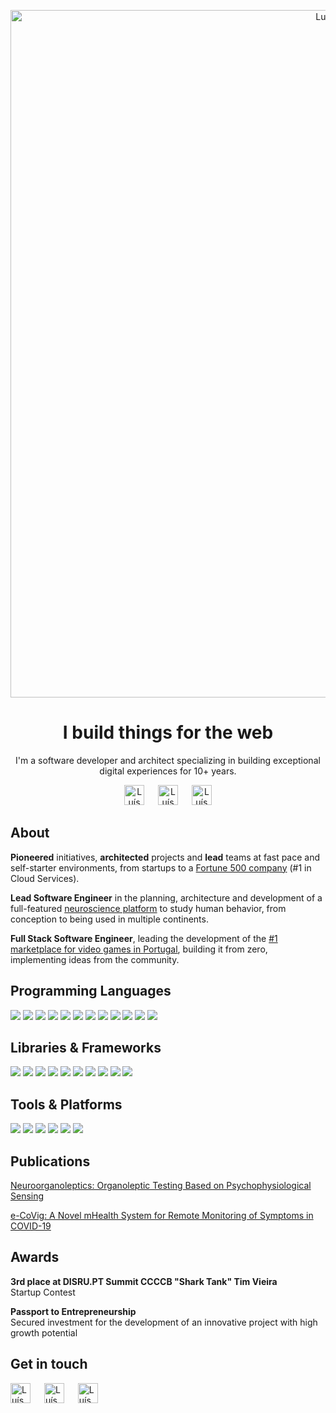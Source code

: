 
<!--<img width="1405" alt="Screenshot 2022-06-01 at 20 18 58" src="https://user-images.githubusercontent.com/2077818/171484855-a8deb3e8-2c34-4cfa-8c1a-2b4ecd3e23ba.png">-->
<!--<img width="1300" alt="github-banner-crop-1" src="https://user-images.githubusercontent.com/2077818/171486124-ab0c485c-5400-4b6d-af80-aa21c086e1ae.png">-->
<!--<img width="1200" alt="github-banner-crop-2" src="https://user-images.githubusercontent.com/2077818/171486127-2a3093c1-f36e-4d71-bad7-6c056211554d.png">-->
<!--<img width="1100" alt="github-banner-crop-3" src="https://user-images.githubusercontent.com/2077818/171486133-f4f60bd4-2922-40c8-8f0d-70a0d1095a7b.png">-->
<!--<img width="1000" alt="github-banner-crop-4" src="https://user-images.githubusercontent.com/2077818/171486136-370c4a16-5649-4b61-b801-759a7d90f956.png">-->

<p align="center">
  <a href="https://www.luismarques.io/" target="_blank" rel="noreferrer">
    <img width="1100" alt="Luís Marques banner" src="https://user-images.githubusercontent.com/2077818/171486133-f4f60bd4-2922-40c8-8f0d-70a0d1095a7b.png" />
  </a>
</p>


<h1 align="center">I build things for the web</h2>

<p align="center">
  I'm a software developer and architect specializing in building exceptional digital experiences for 10+ years.
</> 
  
<p align="center">
  <a href="https://www.luismarques.io/"><img src="https://user-images.githubusercontent.com/2077818/171491178-bc36792b-e926-436f-887e-4d69c4063f73.svg" alt="Luís Marques | Website" height="32px"/></a>
  &ensp;&ensp;
  <a href="https://www.linkedin.com/in/luismarques-io/"><img src="https://user-images.githubusercontent.com/2077818/171490544-b58bc690-673f-46cc-96cf-f52b74627cc3.svg" alt="Luís Marques | LinkedIn" height="32px" margin="0 10px"/></a>
  &ensp;&ensp;
  <a href="mailto:euluismarques@gmail.com"><img src="https://user-images.githubusercontent.com/2077818/171491433-d6af3929-92b4-4d94-855b-2a9eb0e6a714.svg" alt="Luís Marques | E-mail Address" height="32px"/></a>
</p>


<h2>About</h2>
<p>
  <b>Pioneered</b> initiatives, <b>architected</b> projects and <b>lead</b> teams at fast pace and self-starter
  environments, from
  startups to a <a href="https://sap.com" class="link" target="_blank" rel="noreferrer">Fortune 500 company</a> (#1
  in Cloud Services).
</p>
<p>
  <b>Lead Software Engineer</b> in the planning, architecture and development of a full-featured
  <a href="https://brainanswer.pt" class="link" target="_blank" rel="noreferrer"> neuroscience
    platform</a> to study human behavior, from conception to being used in multiple continents.
</p>
<p>
  <b>Full Stack Software Engineer</b>, leading the development of the <a href="https://gametrade.pt" class="link"
    target="_blank" rel="noreferrer">#1 marketplace for video games in
    Portugal</a>, building it from zero, implementing ideas from the community.
</p>

<h2>Programming Languages</h2>
<p>
  <img src="https://img.shields.io/badge/JavaScript-F7DF1E?style=for-the-badge&logo=javascript&logoColor=black" />
  <img src="https://img.shields.io/badge/TypeScript-2562BA?style=for-the-badge&logo=typescript&logoColor=white" />
  <img src="https://img.shields.io/badge/C%2B%2B-00599C?style=for-the-badge&logo=c%2B%2B&logoColor=white" />
  <img src="https://img.shields.io/badge/PHP-777BB4?style=for-the-badge&logo=php&logoColor=white" />
  <img src="https://img.shields.io/badge/C%23-239120?style=for-the-badge&logo=c-sharp&logoColor=white" />
  <img src="https://img.shields.io/badge/R-276DC3?style=for-the-badge&logo=r&logoColor=white" />
  <img src="https://img.shields.io/badge/Python-14354C?style=for-the-badge&logo=python&logoColor=white" />
  <img src="https://img.shields.io/badge/HTML5-E34F26?style=for-the-badge&logo=html5&logoColor=white" />
  <img src="https://img.shields.io/badge/PUG-a86454?style=for-the-badge&logo=pug&logoColor=white" />
  <img src="https://img.shields.io/badge/CSS-239120?style=for-the-badge&logo=css&logoColor=white" />
  <img src="https://img.shields.io/badge/Sass-CC6699?style=for-the-badge&logo=sass&logoColor=white" />
  <img src="https://img.shields.io/badge/Less-1d365d?style=for-the-badge&logo=less&logoColor=white" />
</p>

<h2>Libraries & Frameworks</h2>
<p>
  <img src="https://img.shields.io/badge/React-20232A?style=for-the-badge&logo=react&logoColor=61DAFB" />
  <img src="https://img.shields.io/badge/Redux-593D88?style=for-the-badge&logo=redux&logoColor=white" />
  <img src="https://img.shields.io/badge/Angular-D20023?style=for-the-badge&logo=angular&logoColor=white" />
  <img src="https://img.shields.io/badge/Vue.js-35495E?style=for-the-badge&logo=vue.js&logoColor=4FC08D" />
  <img src="https://img.shields.io/badge/Meteor-1b2448?style=for-the-badge&logo=meteor&logoColor=ff6a3e" />
  <img src="https://img.shields.io/badge/Node.js-43853D?style=for-the-badge&logo=node.js&logoColor=white" />
  <img src="https://img.shields.io/badge/Express.js-404D59?style=for-the-badge" />
  <img src="https://img.shields.io/badge/Blaze-FF840E?style=for-the-badge&logo=blaze&logoColor=white" />
  <img src="https://img.shields.io/badge/Handlebars-ee6611?style=for-the-badge&logo=handlebarsjs&logoColor=white" />
  <img src="https://img.shields.io/badge/jQuery-0769AD?style=for-the-badge&logo=jquery&logoColor=white" />
</p>

<h2>Tools & Platforms</h2>
<p>
  <img src="https://img.shields.io/badge/MongoDB-4EA94B?style=for-the-badge&logo=mongodb&logoColor=white" />
  <img src="https://img.shields.io/badge/MySQL-005C84?style=for-the-badge&logo=mysql&logoColor=white" />
  <img src="https://img.shields.io/badge/SAP CDC/Gygia-0FAAFF?style=for-the-badge&logo=sap&logoColor=white" />
  <img src="https://img.shields.io/badge/SAP Spartacus-0FAAFF?style=for-the-badge&logo=sap&logoColor=white" />
  <img src="https://img.shields.io/badge/GitHub-100000?style=for-the-badge&logo=github&logoColor=white" />
  <img src="https://img.shields.io/badge/Shell_Script-121011?style=for-the-badge&logo=gnu-bash&logoColor=white" />
</p>


<h2>Publications</h2>
<p>
    <a href="https://www.researchgate.net/publication/354123466_Neuroorganoleptics_Organoleptic_Testing_Based_on_Psychophysiological_Sensing" target="_blank" rel="noreferrer">
      Neuroorganoleptics: Organoleptic Testing Based on Psychophysiological Sensing
    </a>
</p>
<p>
    <a href="https://www.researchgate.net/publication/351548792_e-CoVig_A_Novel_mHealth_System_for_Remote_Monitoring_of_Symptoms_in_COVID-19" target="_blank" rel="noreferrer">
      e-CoVig: A Novel mHealth System for Remote Monitoring of Symptoms in COVID-19
    </a>
</p>

<h2>Awards</h2>
<p>
  <b>3rd place at DISRU.PT Summit CCCCB "Shark Tank" Tim Vieira</b>
  <br/>
  Startup Contest
</p>
<p>
  <b>Passport to Entrepreneurship</b>
  <br/>
  Secured investment for the development of an innovative project with high growth potential
</p>

<h2>Get in touch</h2>
  
<p>
  <a href="https://www.luismarques.io/"><img src="https://user-images.githubusercontent.com/2077818/171491178-bc36792b-e926-436f-887e-4d69c4063f73.svg" alt="Luís Marques | Website" height="32px"/></a>
  &ensp;&ensp;
  <a href="https://www.linkedin.com/in/luismarques-io/"><img src="https://user-images.githubusercontent.com/2077818/171490544-b58bc690-673f-46cc-96cf-f52b74627cc3.svg" alt="Luís Marques | LinkedIn" height="32px" margin="0 10px"/></a>
  &ensp;&ensp;
  <a href="mailto:euluismarques@gmail.com"><img src="https://user-images.githubusercontent.com/2077818/171491433-d6af3929-92b4-4d94-855b-2a9eb0e6a714.svg" alt="Luís Marques | E-mail Address" height="32px"/></a>
</p>


<!--

Tech / Entrepreneurship

Interested in MeteorJS, Vue.js, React

💼

🌍 
🤝

- 👋 Hi, I’m @m-arques
- 👀 I’m interested in ...
- 🌱 I’m currently learning ...
- 💞️ I’m looking to collaborate on ...
- 📫 How to reach me ...
--->

